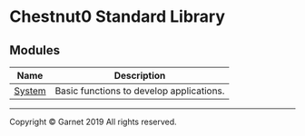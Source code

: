 # Chestnut0 Standard Library

## Modules

|Name|Description|
|:---:|:---:|
|[System](https://github.com/Garnet3106/chestnut/blob/develop/docs/en/library/System/summary.md)|Basic functions to develop applications.|

---

Copyright © Garnet 2019 All rights reserved.
